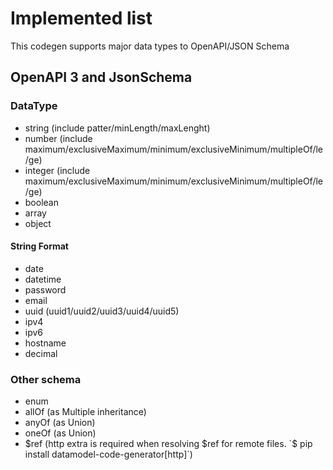# Implemented list

This codegen supports major data types to OpenAPI/JSON Schema

## OpenAPI 3 and JsonSchema
### DataType
- string (include patter/minLength/maxLenght)
- number (include maximum/exclusiveMaximum/minimum/exclusiveMinimum/multipleOf/le/ge)
- integer (include maximum/exclusiveMaximum/minimum/exclusiveMinimum/multipleOf/le/ge)
- boolean
- array
- object

#### String Format 
- date
- datetime
- password
- email
- uuid (uuid1/uuid2/uuid3/uuid4/uuid5)
- ipv4
- ipv6
- hostname
- decimal

### Other schema
- enum
- allOf (as Multiple inheritance)
- anyOf (as Union)
- oneOf (as Union)
- $ref (http extra is required when resolving $ref for remote files. `$ pip install datamodel-code-generator[http]`)
